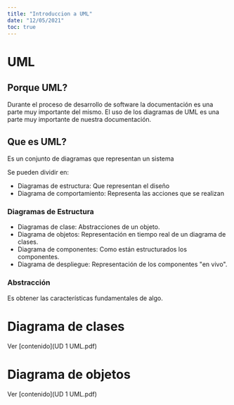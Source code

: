 ```yaml
---
title: "Introduccion a UML"
date: "12/05/2021"
toc: true
---
```


UML
===

Porque UML?
-----------

Durante el proceso de desarrollo de software la documentación es una parte muy
importante del mismo. El uso de los diagramas de UML es una parte muy
importante de nuestra documentación.

Que es UML?
-----------

Es un conjunto de diagramas que representan un sistema

Se pueden dividir en:

* Diagramas de estructura: Que representan el diseño
* Diagrama de comportamiento: Representa las acciones que se realizan

### Diagramas de Estructura

* Diagramas de clase: Abstracciones de un objeto.
* Diagrama de objetos: Representación en tiempo real de un diagrama de clases.
* Diagrama de componentes: Como están estructurados los componentes.
* Diagrama de despliegue: Representación de los componentes "en vivo".

### Abstracción

Es obtener las características fundamentales de algo.

Diagrama de clases
==================

Ver [contenido](UD 1 UML.pdf)

Diagrama de objetos
===================

Ver [contenido](UD 1 UML.pdf)

